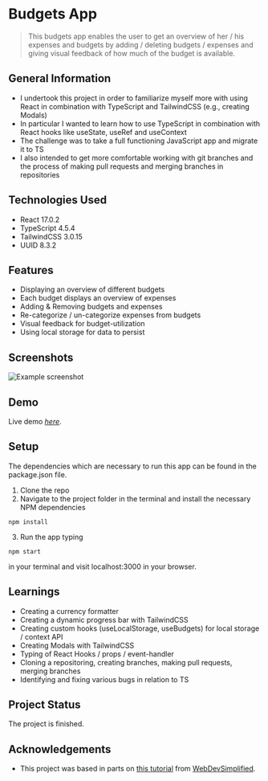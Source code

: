# Budgets App
> This budgets app enables the user to get an overview of her / his expenses and budgets by adding / deleting budgets / expenses and giving visual feedback of how much of the budget is available.



## General Information
- I undertook this project in order to familiarize myself more with using React in combination with TypeScript and TailwindCSS (e.g., creating Modals)
- In particular I wanted to learn how to use TypeScript in combination with React hooks like useState, useRef and useContext
- The challenge was to take a full functioning JavaScript app and migrate it to TS
- I also intended to get more comfortable working with git branches and the process of making pull requests and merging branches in repositories



## Technologies Used
- React 17.0.2
- TypeScript 4.5.4
- TailwindCSS 3.0.15
- UUID 8.3.2



## Features
- Displaying an overview of different budgets
- Each budget displays an overview of expenses
- Adding & Removing budgets and expenses
- Re-categorize / un-categorize expenses from budgets
- Visual feedback for budget-utilization
- Using local storage for data to persist



## Screenshots
![Example screenshot](https://i.ibb.co/9tXJcLp/budgets-app.jpg)



## Demo
Live demo [_here_](https://objective-ride-63b3d6.netlify.app/).



## Setup
The dependencies which are necessary to run this app can be found in the package.json file.

1. Clone the repo
2. Navigate to the project folder in the terminal and install the necessary NPM dependencies
```
npm install
```
3. Run the app typing
```
npm start
```
in your terminal and visit localhost:3000 in your browser.



## Learnings
- Creating a currency formatter
- Creating a dynamic progress bar with TailwindCSS
- Creating custom hooks (useLocalStorage, useBudgets) for local storage / context API
- Creating Modals with TailwindCSS
- Typing of React Hooks / props / event-handler
- Cloning a repositoring, creating branches, making pull requests, merging branches
- Identifying and fixing various bugs in relation to TS



## Project Status
The project is finished. 


## Acknowledgements
- This project was based in parts on [this tutorial](https://www.youtube.com/watch?v=yz8x71BiGXg) from [WebDevSimplified](https://www.youtube.com/channel/UCFbNIlppjAuEX4znoulh0Cw).



